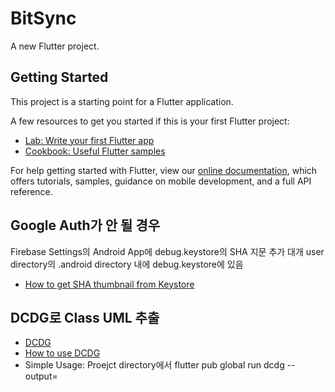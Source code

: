 # BitSync

A new Flutter project.

## Getting Started

This project is a starting point for a Flutter application.

A few resources to get you started if this is your first Flutter project:

- [Lab: Write your first Flutter app](https://flutter.dev/docs/get-started/codelab)
- [Cookbook: Useful Flutter samples](https://flutter.dev/docs/cookbook)

For help getting started with Flutter, view our
[online documentation](https://flutter.dev/docs), which offers tutorials,
samples, guidance on mobile development, and a full API reference.


## Google Auth가 안 될 경우
Firebase Settings의 Android App에 debug.keystore의 SHA 지문 추가
대개 user directory의 .android directory 내에 debug.keystore에 있음

- [How to get SHA thumbnail from Keystore](https://stackoverflow.com/questions/51845559/generate-sha-1-for-flutter-app)


## DCDG로 Class UML 추출

- [DCDG](https://pub.dev/packages/dcdg)
- [How to use DCDG](https://github.com/glesica/dcdg.dart/blob/master/USAGE.txt)
- Simple Usage: Proejct directory에서 flutter pub global run dcdg --output=<FILE>